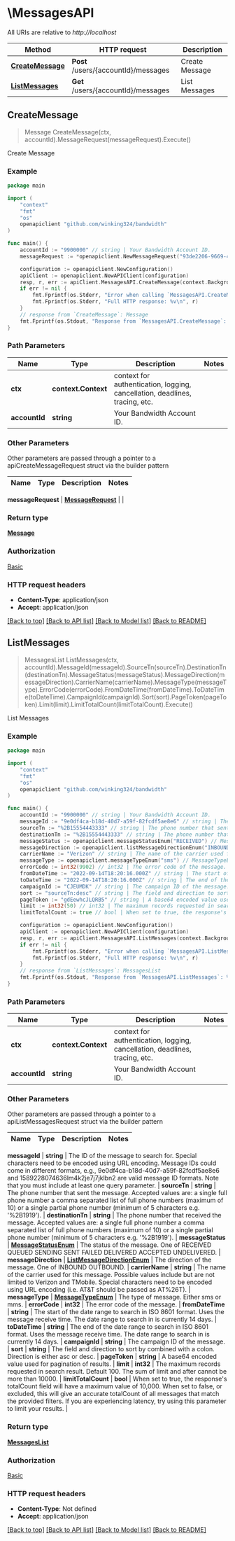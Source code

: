 # \MessagesAPI

All URIs are relative to *http://localhost*

Method | HTTP request | Description
------------- | ------------- | -------------
[**CreateMessage**](MessagesAPI.md#CreateMessage) | **Post** /users/{accountId}/messages | Create Message
[**ListMessages**](MessagesAPI.md#ListMessages) | **Get** /users/{accountId}/messages | List Messages



## CreateMessage

> Message CreateMessage(ctx, accountId).MessageRequest(messageRequest).Execute()

Create Message



### Example

```go
package main

import (
	"context"
	"fmt"
	"os"
	openapiclient "github.com/winking324/bandwidth"
)

func main() {
	accountId := "9900000" // string | Your Bandwidth Account ID.
	messageRequest := *openapiclient.NewMessageRequest("93de2206-9669-4e07-948d-329f4b722ee2", []string{"To_example"}, "+15551113333") // MessageRequest | 

	configuration := openapiclient.NewConfiguration()
	apiClient := openapiclient.NewAPIClient(configuration)
	resp, r, err := apiClient.MessagesAPI.CreateMessage(context.Background(), accountId).MessageRequest(messageRequest).Execute()
	if err != nil {
		fmt.Fprintf(os.Stderr, "Error when calling `MessagesAPI.CreateMessage``: %v\n", err)
		fmt.Fprintf(os.Stderr, "Full HTTP response: %v\n", r)
	}
	// response from `CreateMessage`: Message
	fmt.Fprintf(os.Stdout, "Response from `MessagesAPI.CreateMessage`: %v\n", resp)
}
```

### Path Parameters


Name | Type | Description  | Notes
------------- | ------------- | ------------- | -------------
**ctx** | **context.Context** | context for authentication, logging, cancellation, deadlines, tracing, etc.
**accountId** | **string** | Your Bandwidth Account ID. | 

### Other Parameters

Other parameters are passed through a pointer to a apiCreateMessageRequest struct via the builder pattern


Name | Type | Description  | Notes
------------- | ------------- | ------------- | -------------

 **messageRequest** | [**MessageRequest**](MessageRequest.md) |  | 

### Return type

[**Message**](Message.md)

### Authorization

[Basic](../README.md#Basic)

### HTTP request headers

- **Content-Type**: application/json
- **Accept**: application/json

[[Back to top]](#) [[Back to API list]](../README.md#documentation-for-api-endpoints)
[[Back to Model list]](../README.md#documentation-for-models)
[[Back to README]](../README.md)


## ListMessages

> MessagesList ListMessages(ctx, accountId).MessageId(messageId).SourceTn(sourceTn).DestinationTn(destinationTn).MessageStatus(messageStatus).MessageDirection(messageDirection).CarrierName(carrierName).MessageType(messageType).ErrorCode(errorCode).FromDateTime(fromDateTime).ToDateTime(toDateTime).CampaignId(campaignId).Sort(sort).PageToken(pageToken).Limit(limit).LimitTotalCount(limitTotalCount).Execute()

List Messages



### Example

```go
package main

import (
	"context"
	"fmt"
	"os"
	openapiclient "github.com/winking324/bandwidth"
)

func main() {
	accountId := "9900000" // string | Your Bandwidth Account ID.
	messageId := "9e0df4ca-b18d-40d7-a59f-82fcdf5ae8e6" // string | The ID of the message to search for. Special characters need to be encoded using URL encoding. Message IDs could come in different formats, e.g., 9e0df4ca-b18d-40d7-a59f-82fcdf5ae8e6 and 1589228074636lm4k2je7j7jklbn2 are valid message ID formats. Note that you must include at least one query parameter. (optional)
	sourceTn := "%2B15554443333" // string | The phone number that sent the message. Accepted values are: a single full phone number a comma separated list of full phone numbers (maximum of 10) or a single partial phone number (minimum of 5 characters e.g. '%2B1919'). (optional)
	destinationTn := "%2B15554443333" // string | The phone number that received the message. Accepted values are: a single full phone number a comma separated list of full phone numbers (maximum of 10) or a single partial phone number (minimum of 5 characters e.g. '%2B1919'). (optional)
	messageStatus := openapiclient.messageStatusEnum("RECEIVED") // MessageStatusEnum | The status of the message. One of RECEIVED QUEUED SENDING SENT FAILED DELIVERED ACCEPTED UNDELIVERED. (optional)
	messageDirection := openapiclient.listMessageDirectionEnum("INBOUND") // ListMessageDirectionEnum | The direction of the message. One of INBOUND OUTBOUND. (optional)
	carrierName := "Verizon" // string | The name of the carrier used for this message. Possible values include but are not limited to Verizon and TMobile. Special characters need to be encoded using URL encoding (i.e. AT&T should be passed as AT%26T). (optional)
	messageType := openapiclient.messageTypeEnum("sms") // MessageTypeEnum | The type of message. Either sms or mms. (optional)
	errorCode := int32(9902) // int32 | The error code of the message. (optional)
	fromDateTime := "2022-09-14T18:20:16.000Z" // string | The start of the date range to search in ISO 8601 format. Uses the message receive time. The date range to search in is currently 14 days. (optional)
	toDateTime := "2022-09-14T18:20:16.000Z" // string | The end of the date range to search in ISO 8601 format. Uses the message receive time. The date range to search in is currently 14 days. (optional)
	campaignId := "CJEUMDK" // string | The campaign ID of the message. (optional)
	sort := "sourceTn:desc" // string | The field and direction to sort by combined with a colon. Direction is either asc or desc. (optional)
	pageToken := "gdEewhcJLQRB5" // string | A base64 encoded value used for pagination of results. (optional)
	limit := int32(50) // int32 | The maximum records requested in search result. Default 100. The sum of limit and after cannot be more than 10000. (optional)
	limitTotalCount := true // bool | When set to true, the response's totalCount field will have a maximum value of 10,000. When set to false, or excluded, this will give an accurate totalCount of all messages that match the provided filters. If you are experiencing latency, try using this parameter to limit your results. (optional)

	configuration := openapiclient.NewConfiguration()
	apiClient := openapiclient.NewAPIClient(configuration)
	resp, r, err := apiClient.MessagesAPI.ListMessages(context.Background(), accountId).MessageId(messageId).SourceTn(sourceTn).DestinationTn(destinationTn).MessageStatus(messageStatus).MessageDirection(messageDirection).CarrierName(carrierName).MessageType(messageType).ErrorCode(errorCode).FromDateTime(fromDateTime).ToDateTime(toDateTime).CampaignId(campaignId).Sort(sort).PageToken(pageToken).Limit(limit).LimitTotalCount(limitTotalCount).Execute()
	if err != nil {
		fmt.Fprintf(os.Stderr, "Error when calling `MessagesAPI.ListMessages``: %v\n", err)
		fmt.Fprintf(os.Stderr, "Full HTTP response: %v\n", r)
	}
	// response from `ListMessages`: MessagesList
	fmt.Fprintf(os.Stdout, "Response from `MessagesAPI.ListMessages`: %v\n", resp)
}
```

### Path Parameters


Name | Type | Description  | Notes
------------- | ------------- | ------------- | -------------
**ctx** | **context.Context** | context for authentication, logging, cancellation, deadlines, tracing, etc.
**accountId** | **string** | Your Bandwidth Account ID. | 

### Other Parameters

Other parameters are passed through a pointer to a apiListMessagesRequest struct via the builder pattern


Name | Type | Description  | Notes
------------- | ------------- | ------------- | -------------

 **messageId** | **string** | The ID of the message to search for. Special characters need to be encoded using URL encoding. Message IDs could come in different formats, e.g., 9e0df4ca-b18d-40d7-a59f-82fcdf5ae8e6 and 1589228074636lm4k2je7j7jklbn2 are valid message ID formats. Note that you must include at least one query parameter. | 
 **sourceTn** | **string** | The phone number that sent the message. Accepted values are: a single full phone number a comma separated list of full phone numbers (maximum of 10) or a single partial phone number (minimum of 5 characters e.g. &#39;%2B1919&#39;). | 
 **destinationTn** | **string** | The phone number that received the message. Accepted values are: a single full phone number a comma separated list of full phone numbers (maximum of 10) or a single partial phone number (minimum of 5 characters e.g. &#39;%2B1919&#39;). | 
 **messageStatus** | [**MessageStatusEnum**](MessageStatusEnum.md) | The status of the message. One of RECEIVED QUEUED SENDING SENT FAILED DELIVERED ACCEPTED UNDELIVERED. | 
 **messageDirection** | [**ListMessageDirectionEnum**](ListMessageDirectionEnum.md) | The direction of the message. One of INBOUND OUTBOUND. | 
 **carrierName** | **string** | The name of the carrier used for this message. Possible values include but are not limited to Verizon and TMobile. Special characters need to be encoded using URL encoding (i.e. AT&amp;T should be passed as AT%26T). | 
 **messageType** | [**MessageTypeEnum**](MessageTypeEnum.md) | The type of message. Either sms or mms. | 
 **errorCode** | **int32** | The error code of the message. | 
 **fromDateTime** | **string** | The start of the date range to search in ISO 8601 format. Uses the message receive time. The date range to search in is currently 14 days. | 
 **toDateTime** | **string** | The end of the date range to search in ISO 8601 format. Uses the message receive time. The date range to search in is currently 14 days. | 
 **campaignId** | **string** | The campaign ID of the message. | 
 **sort** | **string** | The field and direction to sort by combined with a colon. Direction is either asc or desc. | 
 **pageToken** | **string** | A base64 encoded value used for pagination of results. | 
 **limit** | **int32** | The maximum records requested in search result. Default 100. The sum of limit and after cannot be more than 10000. | 
 **limitTotalCount** | **bool** | When set to true, the response&#39;s totalCount field will have a maximum value of 10,000. When set to false, or excluded, this will give an accurate totalCount of all messages that match the provided filters. If you are experiencing latency, try using this parameter to limit your results. | 

### Return type

[**MessagesList**](MessagesList.md)

### Authorization

[Basic](../README.md#Basic)

### HTTP request headers

- **Content-Type**: Not defined
- **Accept**: application/json

[[Back to top]](#) [[Back to API list]](../README.md#documentation-for-api-endpoints)
[[Back to Model list]](../README.md#documentation-for-models)
[[Back to README]](../README.md)

